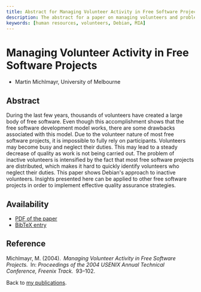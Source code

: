 ```yaml
---
title: Abstract for Managing Volunteer Activity in Free Software Projects
description: The abstract for a paper on managing volunteers and problems associated with this
keywords: [human resources, volunteers, Debian, MIA]
---
```


<h1>Managing Volunteer Activity in Free Software Projects</h1>

<ul class = "author">
<li><span class = "author">Martin Michlmayr,</span>
    <span class = "affiliation">University of Melbourne</span></li>
</ul>

<h2>Abstract</h2>

During the last few years, thousands of volunteers have created a large
body of free software. Even though this accomplishment shows that the free
software development model works, there are some drawbacks associated with
this model. Due to the volunteer nature of most free software projects, it
is impossible to fully rely on participants. Volunteers may become busy and
neglect their duties. This may lead to a steady decrease of quality as work
is not being carried out. The problem of inactive volunteers is intensified
by the fact that most free software projects are distributed, which makes
it hard to quickly identify volunteers who neglect their duties. This paper
shows Debian's approach to inactive volunteers. Insights presented here can
be applied to other free software projects in order to implement effective
quality assurance strategies.

<h2>Availability</h2>

<ul>

<li><a href = "../michlmayr-mia.pdf">PDF of the paper</a></li>

<li><a href = "../michlmayr-mia.bib">BibTeX entry</a></li>

</ul>

<h2>Reference</h2>

Michlmayr, M. (2004).&ensp;<i>Managing Volunteer Activity in Free Software
Projects.</i>&ensp;In: <i>Proceedings of the 2004 USENIX Annual Technical
Conference, Freenix Track.</i>&ensp;93&ndash;102.

Back to <a href = "..">my publications</a>.

